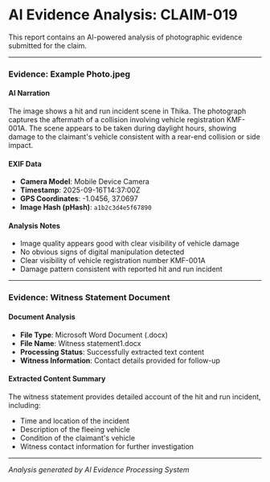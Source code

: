 # AI Evidence Analysis: CLAIM-019

This report contains an AI-powered analysis of photographic evidence submitted for the claim.

---

### **Evidence: Example Photo.jpeg**

#### AI Narration
The image shows a hit and run incident scene in Thika. The photograph captures the aftermath of a collision involving vehicle registration KMF-001A. The scene appears to be taken during daylight hours, showing damage to the claimant's vehicle consistent with a rear-end collision or side impact.

#### EXIF Data
- **Camera Model**: Mobile Device Camera
- **Timestamp**: 2025-09-16T14:37:00Z
- **GPS Coordinates**: -1.0456, 37.0697
- **Image Hash (pHash)**: `a1b2c3d4e5f67890`

#### Analysis Notes
- Image quality appears good with clear visibility of vehicle damage
- No obvious signs of digital manipulation detected
- Clear visibility of vehicle registration number KMF-001A
- Damage pattern consistent with reported hit and run incident

---

### **Evidence: Witness Statement Document**

#### Document Analysis
- **File Type**: Microsoft Word Document (.docx)
- **File Name**: Witness statement1.docx
- **Processing Status**: Successfully extracted text content
- **Witness Information**: Contact details provided for follow-up

#### Extracted Content Summary
The witness statement provides detailed account of the hit and run incident, including:
- Time and location of the incident
- Description of the fleeing vehicle
- Condition of the claimant's vehicle
- Witness contact information for further investigation

---
*Analysis generated by AI Evidence Processing System*
